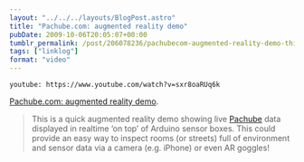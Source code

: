 ```yaml
---
layout: "../../../layouts/BlogPost.astro"
title: "Pachube.com: augmented reality demo"
pubDate: 2009-10-06T20:05:07+00:00
tumblr_permalink: /post/206078236/pachubecom-augmented-reality-demo-this-is-a
tags: ["linklog"]
format: "video"
---
```


`youtube: https://www.youtube.com/watch?v=sxr8oaRUq6k`

[Pachube.com: augmented reality demo][1].

> This is a quick augmented reality demo showing live [Pachube][2] data displayed in realtime &lsquo;on top&rsquo; of Arduino sensor boxes. This could provide an easy way to inspect rooms (or streets) full of environment and sensor data via a camera (e.g. iPhone) or even AR goggles!

[1]: https://www.youtube.com/watch?v=sxr8oaRUq6k
[2]: http://www.pachube.com/
